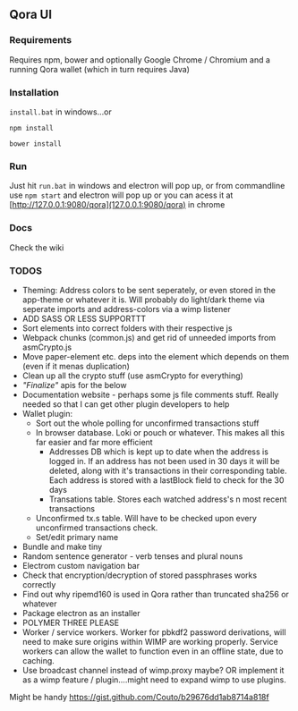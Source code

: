 ## Qora UI

### Requirements
Requires npm, bower and optionally Google Chrome / Chromium and a running Qora wallet (which in turn requires Java)

### Installation
`install.bat` in windows...or 

`npm install`

`bower install`
### Run
Just hit `run.bat` in windows and electron will pop up, or from commandline use
`npm start`
and electron will pop up or you can acess it at [http://127.0.0.1:9080/qora](127.0.0.1:9080/qora) in chrome

### Docs
Check the wiki

### TODOS
- Theming: Address colors to be sent seperately, or even stored in the app-theme or whatever it is. Will probably do light/dark theme via seperate imports and address-colors via a wimp listener
- ADD SASS OR LESS SUPPORTTT
- Sort elements into correct folders with their respective js
- Webpack chunks (common.js) and get rid of unneeded imports from asmCrypto.js
- Move paper-element etc. deps into the element which depends on them (even if it menas duplication)
- Clean up all the crypto stuff (use asmCrypto for everything)
- *"Finalize"* apis for the below
- Documentation website - perhaps some js file comments stuff. Really needed so that I can get other plugin developers to help
- Wallet plugin:
   - Sort out the whole polling for unconfirmed transactions stuff
   - In browser database. Loki or pouch or whatever. This makes all this far easier and far more efficient
     - Addresses DB which is kept up to date when the address is logged in. If an address has not been used in 30 days it will be deleted, along with it's transactions in their corresponding table. Each address is stored with a lastBlock field to check for the 30 days
     - Transations table. Stores each watched address's n most recent transactions
    - Unconfirmed tx.s table. Will have to be checked upon every unconfirmed transactions check.
  - Set/edit primary name
- Bundle and make tiny
- Random sentence generator - verb tenses and plural nouns
- Electrom custom navigation bar
- Check that encryption/decryption of stored passphrases works correctly
- Find out why ripemd160 is used in Qora rather than truncated sha256 or whatever
- Package electron as an installer
- POLYMER THREE PLEASE
- Worker / service workers. Worker for pbkdf2 password derivations, will need to make sure origins within WIMP are working properly. Service workers can allow the wallet to function even in an offline state, due to caching.
- Use broadcast channel instead of wimp.proxy maybe? OR implement it as a wimp feature / plugin....might need to expand wimp to use plugins.

Might be handy https://gist.github.com/Couto/b29676dd1ab8714a818f
